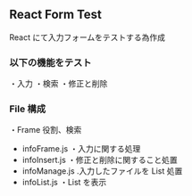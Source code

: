 ## React Form Test

React にて入力フォームをテストする為作成

### 以下の機能をテスト

・入力
・検索
・修正と削除

### File 構成

・Frame 役割、検索

- infoFrame.js
  ・入力に関する処理
- infoInsert.js
  ・修正と削除に関すること処置
- infoManage.js
  .入力したファイルを List 処置
- infoList.js
  ・List を表示
